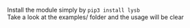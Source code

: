 Install the module simply by `pip3 install lysb`<br> Take a look at the
examples/ folder and the usage will be clear
